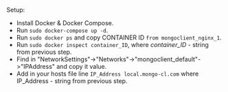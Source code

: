 Setup:
- Install Docker & Docker Compose.
- Run `sudo docker-compose up -d`.
- Run `sudo docker ps` and copy CONTAINER ID `from mongoclient_nginx_1`.
- Run `sudo docker inspect container_ID`, where _container_ID_ - string from previous step.
- Find in "NetworkSettings"->"Networks"->"mongoclient_default"->"IPAddress" and copy it value.
- Add in your hosts file line `IP_Address local.mongo-cl.com` where IP_Address - string from previous step.
